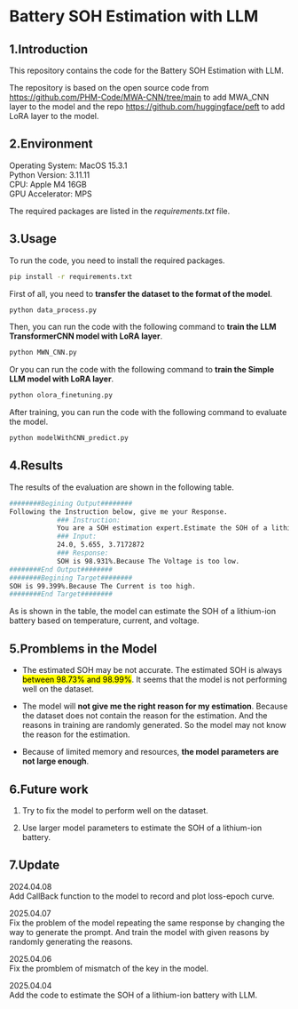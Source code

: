 # Battery SOH Estimation with LLM

## 1.Introduction
This repository contains the code for the Battery SOH Estimation with LLM. 

The repository is based on the open source code from https://github.com/PHM-Code/MWA-CNN/tree/main to add MWA_CNN layer to the model and the repo https://github.com/huggingface/peft to add LoRA layer to the model.

## 2.Environment
Operating System: MacOS 15.3.1  
Python Version: 3.11.11  
CPU: Apple M4 16GB  
GPU Accelerator: MPS  

The required packages are listed in the *requirements.txt* file.

## 3.Usage
To run the code, you need to install the required packages.
```bash
pip install -r requirements.txt
```
First of all, you need to **transfer the dataset to the format of the model**.
```bash
python data_process.py
```
Then, you can run the code with the following command to **train the LLM TransformerCNN model with LoRA layer**.
```bash
python MWN_CNN.py
```
Or you can run the code with the following command to **train the Simple LLM model with LoRA layer**.
```bash
python olora_finetuning.py
```

After training, you can run the code with the following command to evaluate the model.
```bash
python modelWithCNN_predict.py
```

## 4.Results
The results of the evaluation are shown in the following table.
```bash
########Begining Output########
Following the Instruction below, give me your Response.
			### Instruction:
			You are a SOH estimation expert.Estimate the SOH of a lithium-ion battery based on temperature, current, and voltage:[24.0, 5.655, 3.7172872].And give me the reason for your estimation.
			### Input:
			24.0, 5.655, 3.7172872
			### Response:
			SOH is 98.931%.Because The Voltage is too low.
########End Output########
########Begining Target########
SOH is 99.399%.Because The Current is too high.
########End Target########
```

As is shown in the table, the model can estimate the SOH of a lithium-ion battery based on temperature, current, and voltage.

## 5.Promblems in the Model

* The estimated SOH may be not accurate. The estimated SOH is always <mark>between 98.73% and 98.99%</mark>. It seems that the model is not performing well on the dataset.

* The model will **not give me the right reason for my estimation**. Because the dataset does not contain the reason for the estimation. And the reasons in training are randomly generated. So the model may not know the reason for the estimation.

* Because of limited memory and resources, **the model parameters are not large enough**.

## 6.Future work

1. Try to fix the model to perform well on the dataset.

2. Use larger model parameters to estimate the SOH of a lithium-ion battery.

## 7.Update

2024.04.08  
Add CallBack function to the model to record and plot loss-epoch curve.

2025.04.07  
Fix the problem of the model repeating the same response by changing the way to generate the prompt. And train the model with given reasons by randomly generating the reasons.

2025.04.06  
Fix the promblem of mismatch of the key in the model.

2025.04.04  
Add the code to estimate the SOH of a lithium-ion battery with LLM.


